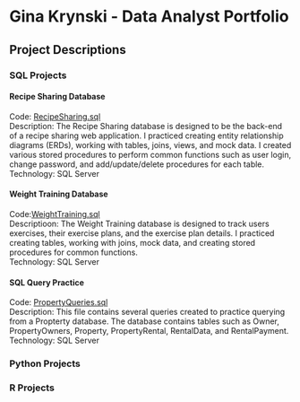 # Gina Krynski - Data Analyst Portfolio
## Project Descriptions
### SQL Projects
#### Recipe Sharing Database
Code: [RecipeSharing.sql](RecipeSharing.sql)\
Description: The Recipe Sharing database is designed to be the back-end of a recipe sharing web application. I practiced creating entity relationship diagrams (ERDs), working with tables, joins, views, and mock data. I created various stored procedures to perform common functions such as user login, change password, and add/update/delete procedures for each table.\
Technology: SQL Server

#### Weight Training Database
Code:[WeightTraining.sql](WeightTraining.sql)\
Descriptioon: The Weight Training database is designed to track users exercises, their exercise plans, and the exercise plan details. I practiced creating tables, working with joins, mock data, and creating stored procedures for common functions.\
Technology: SQL Server

#### SQL Query Practice
Code: [PropertyQueries.sql](PropertyQueries.sql)\
Description: This file contains several queries created to practice querying from a Propterty database. The database contains tables such as Owner, PropertyOwners, Property, PropertyRental, RentalData, and RentalPayment.\
Technology: SQL Server

### Python Projects
### R Projects

